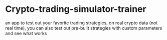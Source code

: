 # Crypto-trading-simulator-trainer
an app to test out your favorite trading strategies, on real crypto data (not real time), you can also test out pre-built strategies with custom parameters and see what works
